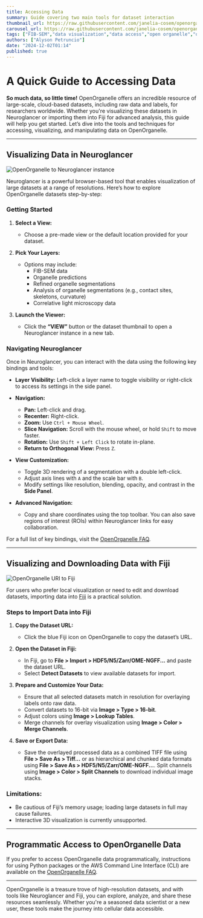 ```yaml
---
title: Accessing Data
summary: Guide covering two main tools for dataset interaction
thumbnail_url: https://raw.githubusercontent.com/janelia-cosem/openorganelle-blog/main/assets/accessdatabanner1.png
carousel_url: https://raw.githubusercontent.com/janelia-cosem/openorganelle-blog/main/assets/accessdatabanner1.png
tags: ["FIB-SEM","data visualization","data access","open organelle","open data"]
authors: ["Alyson Petruncio"]
date: "2024-12-02T01:14"
published: true
---
```


# A Quick Guide to Accessing Data

**So much data, so little time!** OpenOrganelle offers an incredible resource of large-scale, cloud-based datasets, including raw data and labels, for researchers worldwide. Whether you're visualizing these datasets in Neuroglancer or importing them into Fiji for advanced analysis, this guide will help you get started. Let’s dive into the tools and techniques for accessing, visualizing, and manipulating data on OpenOrganelle.

---

## **Visualizing Data in Neuroglancer**

![OpenOrganelle to Neuroglancer instance](https://raw.githubusercontent.com/janelia-cosem/openorganelle-blog/main/assets/accessdata4.gif)

Neuroglancer is a powerful browser-based tool that enables visualization of large datasets at a range of resolutions. Here’s how to explore OpenOrganelle datasets step-by-step:

### **Getting Started**

1. **Select a View:**
   - Choose a pre-made view or the default location provided for your dataset.

2. **Pick Your Layers:**
   - Options may include:
     - FIB-SEM data
     - Organelle predictions
     - Refined organelle segmentations
     - Analysis of organelle segmentations (e.g., contact sites, skeletons, curvature)
     - Correlative light microscopy data

3. **Launch the Viewer:**
   - Click the **“VIEW”** button or the dataset thumbnail to open a Neuroglancer instance in a new tab.

### **Navigating Neuroglancer**

Once in Neuroglancer, you can interact with the data using the following key bindings and tools:

- **Layer Visibility:** Left-click a layer name to toggle visibility or right-click to access its settings in the side panel.
- **Navigation:**
  - **Pan:** Left-click and drag.
  - **Recenter:** Right-click.
  - **Zoom:** Use `Ctrl + Mouse Wheel`.
  - **Slice Navigation:** Scroll with the mouse wheel, or hold `Shift` to move faster.
  - **Rotation:** Use `Shift + Left Click` to rotate in-plane.
  - **Return to Orthogonal View:** Press `Z`.

- **View Customization:**
  - Toggle 3D rendering of a segmentation with a double left-click.
  - Adjust axis lines with `A` and the scale bar with `B`.
  - Modify settings like resolution, blending, opacity, and contrast in the **Side Panel**.

- **Advanced Navigation:**
  - Copy and share coordinates using the top toolbar. You can also save regions of interest (ROIs) within Neuroglancer links for easy collaboration.

For a full list of key bindings, visit the [OpenOrganelle FAQ](https://www.openorganelle.com/faq).

---

## **Visualizing and Downloading Data with Fiji**

![OpenOrganelle URI to Fiji](https://raw.githubusercontent.com/janelia-cosem/openorganelle-blog/main/assets/accessdata5.gif)

For users who prefer local visualization or need to edit and download datasets, importing data into [Fiji](https://imagej.net/software/fiji/) is a practical solution.

### **Steps to Import Data into Fiji**

1. **Copy the Dataset URL:**
   - Click the blue Fiji icon on OpenOrganelle to copy the dataset’s URL.

2. **Open the Dataset in Fiji:**
   - In Fiji, go to **File > Import > HDF5/N5/Zarr/OME-NGFF...** and paste the dataset URL.
   - Select **Detect Datasets** to view available datasets for import.

3. **Prepare and Customize Your Data:**
   - Ensure that all selected datasets match in resolution for overlaying labels onto raw data.
   - Convert datasets to 16-bit via **Image > Type > 16-bit**.
   - Adjust colors using **Image > Lookup Tables**.
   - Merge channels for overlay visualization using **Image > Color > Merge Channels**.

4. **Save or Export Data:**
   - Save the overlayed processed data as a combined TIFF file using **File > Save As > Tiff...** or as hierarchical and chunked data formats using **File > Save As > HDF5/N5/Zarr/OME-NGFF...**. Split channels using **Image > Color > Split Channels** to download individual image stacks.

### **Limitations:**
   - Be cautious of Fiji’s memory usage; loading large datasets in full may cause failures.
   - Interactive 3D visualization is currently unsupported.

---

## **Programmatic Access to OpenOrganelle Data**

If you prefer to access OpenOrganelle data programmatically, instructions for using Python packages or the AWS Command Line Interface (CLI) are available on the [OpenOrganelle FAQ](https://www.openorganelle.com/faq).

---

OpenOrganelle is a treasure trove of high-resolution datasets, and with tools like Neuroglancer and Fiji, you can explore, analyze, and share these resources seamlessly. Whether you're a seasoned data scientist or a new user, these tools make the journey into cellular data accessible.
